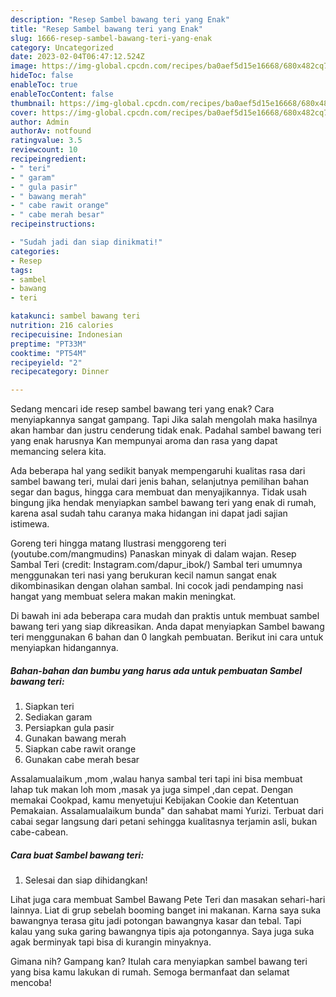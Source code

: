 ```yaml
---
description: "Resep Sambel bawang teri yang Enak"
title: "Resep Sambel bawang teri yang Enak"
slug: 1666-resep-sambel-bawang-teri-yang-enak
category: Uncategorized
date: 2023-02-04T06:47:12.524Z
image: https://img-global.cpcdn.com/recipes/ba0aef5d15e16668/680x482cq70/sambel-bawang-teri-foto-resep-utama.jpg
hideToc: false
enableToc: true
enableTocContent: false
thumbnail: https://img-global.cpcdn.com/recipes/ba0aef5d15e16668/680x482cq70/sambel-bawang-teri-foto-resep-utama.jpg
cover: https://img-global.cpcdn.com/recipes/ba0aef5d15e16668/680x482cq70/sambel-bawang-teri-foto-resep-utama.jpg
author: Admin
authorAv: notfound
ratingvalue: 3.5
reviewcount: 10
recipeingredient:
- " teri"
- " garam"
- " gula pasir"
- " bawang merah"
- " cabe rawit orange"
- " cabe merah besar"
recipeinstructions:

- "Sudah jadi dan siap dinikmati!"
categories:
- Resep
tags:
- sambel
- bawang
- teri

katakunci: sambel bawang teri 
nutrition: 216 calories
recipecuisine: Indonesian
preptime: "PT33M"
cooktime: "PT54M"
recipeyield: "2"
recipecategory: Dinner

---
```



Sedang mencari ide resep sambel bawang teri yang enak? Cara menyiapkannya sangat gampang. Tapi Jika salah mengolah maka hasilnya akan hambar dan justru cenderung tidak enak. Padahal sambel bawang teri yang enak harusnya Kan mempunyai aroma dan rasa yang dapat memancing selera kita.


Ada beberapa hal yang sedikit banyak mempengaruhi kualitas rasa dari sambel bawang teri, mulai dari jenis bahan, selanjutnya pemilihan bahan segar dan bagus, hingga cara membuat dan menyajikannya. Tidak usah bingung jika hendak menyiapkan sambel bawang teri yang enak di rumah, karena asal sudah tahu caranya maka hidangan ini dapat jadi sajian istimewa.

Goreng teri hingga matang Ilustrasi menggoreng teri (youtube.com/mangmudins) Panaskan minyak di dalam wajan. Resep Sambal Teri (credit: Instagram.com/dapur_ibok/) Sambal teri umumnya menggunakan teri nasi yang berukuran kecil namun sangat enak dikombinasikan dengan olahan sambal. Ini cocok jadi pendamping nasi hangat yang membuat selera makan makin meningkat.


Di bawah ini ada beberapa cara mudah dan praktis untuk membuat sambel bawang teri yang siap dikreasikan. Anda dapat menyiapkan Sambel bawang teri menggunakan 6 bahan dan 0 langkah pembuatan. Berikut ini cara untuk menyiapkan hidangannya.

<!--inarticleads1-->

##### Bahan-bahan dan bumbu yang harus ada untuk pembuatan Sambel bawang teri:

1. Siapkan  teri
1. Sediakan  garam
1. Persiapkan  gula pasir
1. Gunakan  bawang merah
1. Siapkan  cabe rawit orange
1. Gunakan  cabe merah besar


Assalamualaikum ,mom ,walau hanya sambal teri tapi ini bisa membuat lahap tuk makan loh mom ,masak ya juga simpel ,dan cepat. Dengan memakai Cookpad, kamu menyetujui Kebijakan Cookie dan Ketentuan Pemakaian. Assalamualaikum bunda&#34; dan sahabat mami Yurizi. Terbuat dari cabai segar langsung dari petani sehingga kualitasnya terjamin asli, bukan cabe-cabean. 

<!--inarticleads2-->

##### Cara buat Sambel bawang teri:


1. Selesai dan siap dihidangkan!

Lihat juga cara membuat Sambel Bawang Pete Teri dan masakan sehari-hari lainnya. Liat di grup sebelah booming banget ini makanan. Karna saya suka bawangnya terasa gitu jadi potongan bawangnya kasar dan tebal. Tapi kalau yang suka garing bawangnya tipis aja potongannya. Saya juga suka agak berminyak tapi bisa di kurangin minyaknya. 

Gimana nih? Gampang kan? Itulah cara menyiapkan sambel bawang teri yang bisa kamu lakukan di rumah. Semoga bermanfaat dan selamat mencoba!
